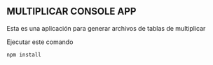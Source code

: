 
## MULTIPLICAR CONSOLE APP ##

Esta es una aplicación para generar archivos de tablas de multiplicar

Ejecutar este comando

```
npm install
```